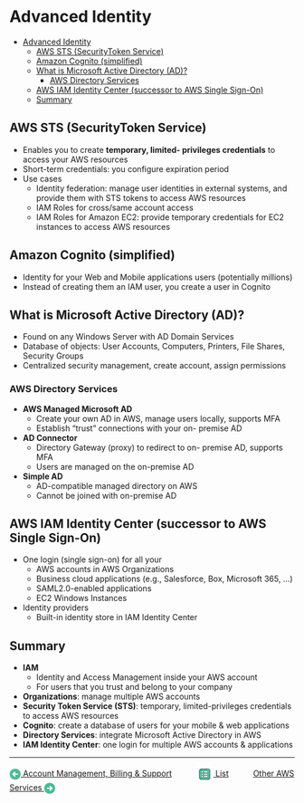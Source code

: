 # Advanced Identity

- [Advanced Identity](#advanced-identity)
  - [AWS STS (SecurityToken Service)](#aws-sts-securitytoken-service)
  - [Amazon Cognito (simplified)](#amazon-cognito-simplified)
  - [What is Microsoft Active Directory (AD)?](#what-is-microsoft-active-directory-ad)
    - [AWS Directory Services](#aws-directory-services)
  - [AWS IAM Identity Center (successor to AWS Single Sign-On)](#aws-iam-identity-center-successor-to-aws-single-sign-on)
  - [Summary](#summary)

## AWS STS (SecurityToken Service)

- Enables you to create **temporary, limited- privileges credentials** to access your AWS resources
- Short-term credentials: you configure expiration period
- Use cases
  - Identity federation: manage user identities in external systems, and provide them with STS tokens to access AWS resources
  - IAM Roles for cross/same account access
  - IAM Roles for Amazon EC2: provide temporary credentials for EC2 instances to access AWS resources

## Amazon Cognito (simplified)

- Identity for your Web and Mobile applications users (potentially millions)
- Instead of creating them an IAM user, you create a user in Cognito

## What is Microsoft Active Directory (AD)?

- Found on any Windows Server with AD Domain Services
- Database of objects: User Accounts, Computers, Printers, File Shares, Security Groups
- Centralized security management, create account, assign permissions

### AWS Directory Services

- **AWS Managed Microsoft AD**
  - Create your own AD in AWS, manage users locally, supports MFA
  - Establish “trust” connections with your on- premise AD
- **AD Connector**
  - Directory Gateway (proxy) to redirect to on- premise AD, supports MFA
  - Users are managed on the on-premise AD
- **Simple AD**
  - AD-compatible managed directory on AWS
  - Cannot be joined with on-premise AD

## AWS IAM Identity Center (successor to AWS Single Sign-On)

- One login (single sign-on) for all your
  - AWS accounts in AWS Organizations
  - Business cloud applications (e.g., Salesforce, Box, Microsoft 365, ...)
  - SAML2.0-enabled applications
  - EC2 Windows Instances
- Identity providers
  - Built-in identity store in IAM Identity Center

## Summary

- **IAM**
  - Identity and Access Management inside your AWS account
  - For users that you trust and belong to your company
- **Organizations**: manage multiple AWS accounts
- **Security Token Service (STS)**: temporary, limited-privileges credentials to access AWS resources
- **Cognito**: create a database of users for your mobile & web applications
- **Directory Services**: integrate Microsoft Active Directory in AWS
- **IAM Identity Center**: one login for multiple AWS accounts & applications

* * *

[<img align="center" src="../images/back-arrow.png" height="20" width="20"/> Account Management, Billing & Support](./account_management_billing_support.md)&nbsp; &nbsp; &nbsp; &nbsp; &nbsp; &nbsp;[<img align="center" src="../images/list.png" height="30" width="30"/> List](../README.md)&nbsp; &nbsp; &nbsp; &nbsp; &nbsp; &nbsp;[Other AWS Services <img align="center" src="../images/forward-arrow.png" height="20" width="20"/>](./other_aws_services.md)
